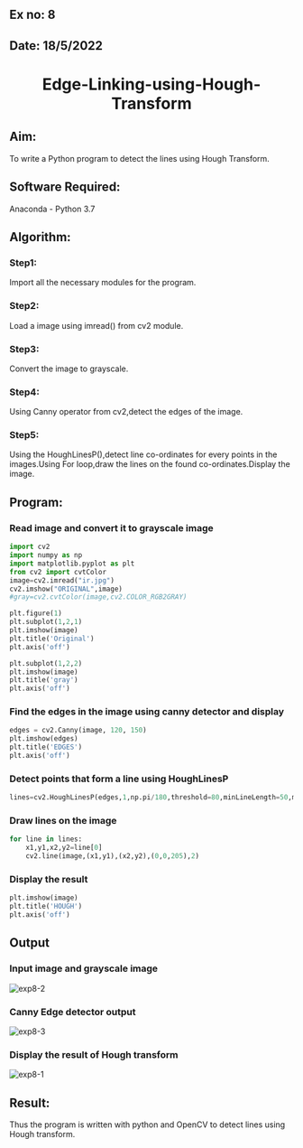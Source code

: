 ## Ex no: 8
## Date: 18/5/2022
# <p align="center">Edge-Linking-using-Hough-Transform
## Aim:
To write a Python program to detect the lines using Hough Transform.

## Software Required:
Anaconda - Python 3.7

## Algorithm:
### Step1:
Import all the necessary modules for the program.

### Step2:
Load a image using imread() from cv2 module.

### Step3:
Convert the image to grayscale.

### Step4:
Using Canny operator from cv2,detect the edges of the image.

### Step5:
Using the HoughLinesP(),detect line co-ordinates for every points in the images.Using For loop,draw the lines on the found co-ordinates.Display the image.


## Program:

### Read image and convert it to grayscale image
```Python
import cv2
import numpy as np
import matplotlib.pyplot as plt
from cv2 import cvtColor
image=cv2.imread("ir.jpg")
cv2.imshow("ORIGINAL",image)
#gray=cv2.cvtColor(image,cv2.COLOR_RGB2GRAY)

plt.figure(1)
plt.subplot(1,2,1)
plt.imshow(image)
plt.title('Original')
plt.axis('off')

plt.subplot(1,2,2)
plt.imshow(image)
plt.title('gray')
plt.axis('off')

```
### Find the edges in the image using canny detector and display
```python
edges = cv2.Canny(image, 120, 150)
plt.imshow(edges)
plt.title('EDGES')
plt.axis('off')
```
### Detect points that form a line using HoughLinesP
```python
lines=cv2.HoughLinesP(edges,1,np.pi/180,threshold=80,minLineLength=50,maxLineGap=250)

```
### Draw lines on the image
```python
for line in lines:
    x1,y1,x2,y2=line[0]
    cv2.line(image,(x1,y1),(x2,y2),(0,0,205),2)
```
### Display the result
```python
plt.imshow(image)
plt.title('HOUGH')
plt.axis('off')

```
## Output

### Input image and grayscale image
![exp8-2](https://user-images.githubusercontent.com/75235601/169961805-802eeaf4-e7e5-44a5-ae2c-19e6ee1bcf88.jpg)


### Canny Edge detector output
![exp8-3](https://user-images.githubusercontent.com/75235601/169961821-8bbe170a-f0e4-4fb1-96ff-11cf7074ae48.jpg)


### Display the result of Hough transform
![exp8-1](https://user-images.githubusercontent.com/75235601/169961792-f8c59741-a82f-4a8a-9a69-393e447c1ca0.jpg)




## Result:
Thus the program is written with python and OpenCV to detect lines using Hough transform. 
